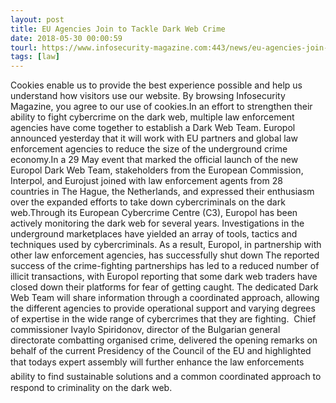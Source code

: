 ```yaml
---
layout: post
title: EU Agencies Join to Tackle Dark Web Crime
date: 2018-05-30 00:00:59
tourl: https://www.infosecurity-magazine.com:443/news/eu-agencies-join-to-tackle-dark/
tags: [law]
---
```

Cookies enable us to provide the best experience possible and help us understand how visitors use our website. By browsing Infosecurity Magazine, you agree to our use of cookies.In an effort to strengthen their ability to fight cybercrime on the dark web, multiple law enforcement agencies have come together to establish a Dark Web Team. Europol announced yesterday that it will work with EU partners and global law enforcement agencies to reduce the size of the underground crime economy.In a 29 May event that marked the official launch of the new Europol Dark Web Team, stakeholders from the European Commission, Interpol, and Eurojust joined with law enforcement agents from 28 countries in The Hague, the Netherlands, and expressed their enthusiasm over the expanded efforts to take down cybercriminals on the dark web.Through its European Cybercrime Centre (C3), Europol has been actively monitoring the dark web for several years. Investigations in the underground marketplaces have yielded an array of tools, tactics and techniques used by cybercriminals. As a result, Europol, in partnership with other law enforcement agencies, has successfully shut down The reported success of the crime-fighting partnerships has led to a reduced number of illicit transactions, with Europol reporting that some dark web traders have closed down their platforms for fear of getting caught. The dedicated Dark Web Team will share information through a coordinated approach, allowing the different agencies to provide operational support and varying degrees of expertise in the wide range of cybercrimes that they are fighting.  Chief commissioner Ivaylo Spiridonov, director of the Bulgarian general directorate combatting organised crime, delivered the opening remarks on behalf of the current Presidency of the Council of the EU and highlighted that todays expert assembly will further enhance the law enforcements ability to find sustainable solutions and a common coordinated approach to respond to criminality on the dark web.